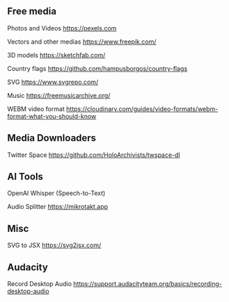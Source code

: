 
## Free media

Photos and Videos https://pexels.com

Vectors and other medias https://www.freepik.com/

3D models https://sketchfab.com/

Country flags https://github.com/hampusborgos/country-flags

SVG https://www.svgrepo.com/

Music https://freemusicarchive.org/

WEBM video format https://cloudinary.com/guides/video-formats/webm-format-what-you-should-know


## Media Downloaders

Twitter Space https://github.com/HoloArchivists/twspace-dl


## AI Tools

OpenAI Whisper (Speech-to-Text)

Audio Splitter https://mikrotakt.app


## Misc

SVG to JSX https://svg2jsx.com/


## Audacity

Record Desktop Audio https://support.audacityteam.org/basics/recording-desktop-audio
